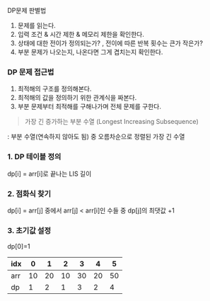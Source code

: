 DP문제 판별법

1. 문제를 읽는다.
2. 입력 조건 & 시간 제한 & 메모리 제한을 확인한다.
3. 상태에 대한 전이가 정의되는가? , 전이에 따른 반복 횟수는 큰가 작은가?
4. 부분 문제가 나오는지, 나온다면 그게 겹치는지 확인한다.

### DP 문제 접근법

1. 최적해의 구조를 정의해본다.
2. 최적해의 값을 정의하기 위한 관계식을 짜본다.
3. 부분 문제부터 최적해를 구해나가며 전체 문제를 구한다.

> 가장 긴 증가하는 부분 수열 (Longest Increasing Subsequence)

: 부분 수열(연속하지 않아도 됨) 중 오름차순으로 정렬된 가장 긴 수열

### 1. DP 테이블 정의

dp[i] = arr[i]로 끝나는 LIS 길이

### 2. 점화식 찾기

dp[i] = arr[j] 중에서 arr[j] < arr[i]인 수들 중 dp[j]의 최댓값 +1

### 3. 초기값 설정

dp[0]=1

| idx | 0   | 1   | 2   | 3   | 4   | 5   |
| --- | --- | --- | --- | --- | --- | --- |
| arr | 10  | 20  | 10  | 30  | 20  | 50  |
| dp  | 1   | 2   | 1   | 3   | 2   | 4   |
